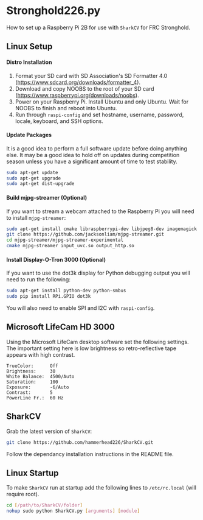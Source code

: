 # Stronghold226.py
How to set up a Raspberry Pi 2B for use with `SharkCV` for FRC Stronghold.

## Linux Setup

#### Distro Installation
1. Format your SD card with SD Association's SD Formatter 4.0 (https://www.sdcard.org/downloads/formatter_4).
2. Download and copy NOOBS to the root of your SD card (https://www.raspberrypi.org/downloads/noobs).
3. Power on your Raspberry Pi. Install Ubuntu and only Ubuntu. Wait for NOOBS to finish and reboot into Ubuntu.
4. Run through `raspi-config` and set hostname, username, password, locale, keyboard, and SSH options.

#### Update Packages
It is a good idea to perform a full software update before doing anything else. It may be a good idea to hold off on updates during competition season unless you have a significant amount of time to test stability.
```bash
sudo apt-get update
sudo apt-get upgrade
sudo apt-get dist-upgrade
```

#### Build mjpg-streamer (Optional)
If you want to stream a webcam attached to the Raspberry Pi you will need to install `mjpg-streamer`:
```bash
sudo apt-get install cmake libraspberrypi-dev libjpeg8-dev imagemagick libv4l-dev
git clone https://github.com/jacksonliam/mjpg-streamer.git
cd mjpg-streamer/mjpg-streamer-experimental
cmake mjpg-streamer input_uvc.so output_http.so
```

#### Install Display-O-Tron 3000 (Optional)
If you want to use the dot3k display for Python debugging output you will need to run the following:
```bash
sudo apt-get install python-dev python-smbus
sudo pip install RPi.GPIO dot3k
```
You will also need to enable SPI and I2C with `raspi-config`.

## Microsoft LifeCam HD 3000
Using the Microsoft LifeCam desktop software set the following settings. The important setting here is low brightness so retro-reflective tape appears with high contrast.
```
TrueColor:      Off
Brightness:     30
White Balance:  4500/Auto
Saturation:     100
Exposure:       -6/Auto
Contrast:       5
PowerLine Fr.:  60 Hz
```

## SharkCV
Grab the latest version of `SharkCV`:
```bash
git clone https://github.com/hammerhead226/SharkCV.git
```
Follow the dependancy installation instructions in the README file.

## Linux Startup
To make `SharkCV` run at startup add the following lines to `/etc/rc.local` (will require root).
```bash
cd [/path/to/SharkCV/folder]
nohup sudo python SharkCV.py [arguments] [module]
```